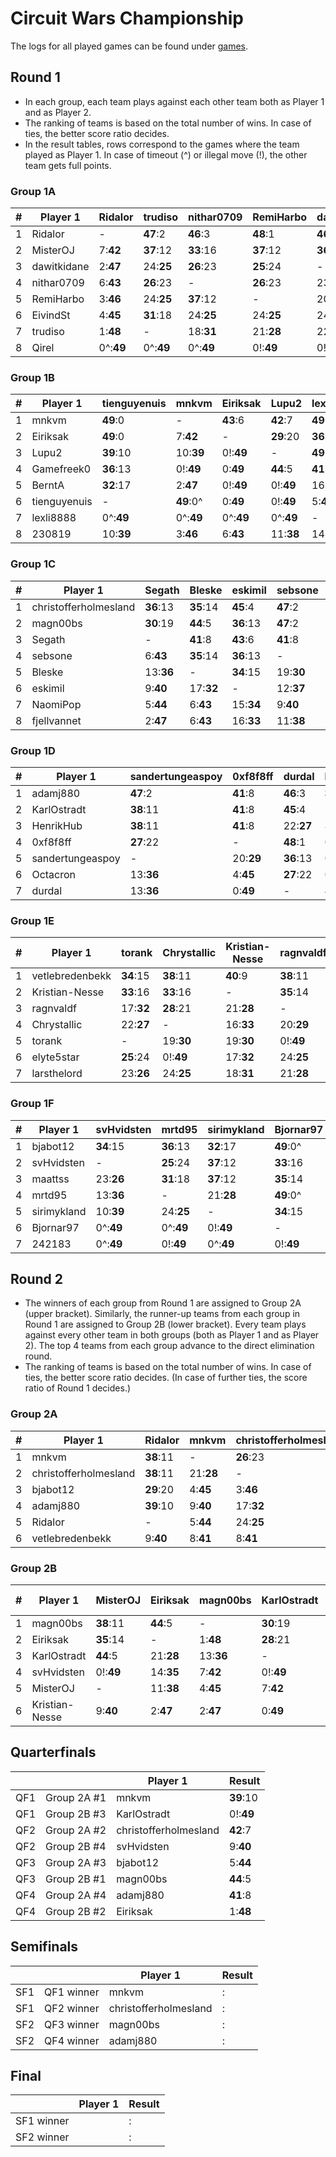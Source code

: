 # Circuit Wars Championship

The logs for all played games can be found under [games](games/).

## Round 1

  - In each group, each team plays against each other team both as Player 1 and as Player 2.
  - The ranking of teams is based on the total number of wins. In case of ties, the better score ratio decides.
  - In the result tables, rows correspond to the games where the team played as Player 1. In case of timeout (^) or illegal move (!), the other team gets full points.

### Group 1A

| # | Player 1 | Ridalor | trudiso | nithar0709 | RemiHarbo | dawitkidane | EivindSt | Qirel | MisterOJ | Wins | Losses | Score |
| -- |  -- |  -- |  -- |  -- |  -- |  -- |  -- |  -- |  -- |  -- |  -- |  -- |
| 1 | Ridalor | - | **47**:2 | **46**:3 | **48**:1 | **46**:3 | **47**:2 | **49**:0^ | **41**:8 | 14 | 0 | 644:42 |
| 2 | MisterOJ | 7:**42** | **37**:12 | **33**:16 | **37**:12 | **36**:13 | **36**:13 | **49**:0^ | - | 12 | 2 | 469:217 |
| 3 | dawitkidane | 2:**47** | 24:**25** | **26**:23 | **25**:24 | - | **34**:15 | **49**:0^ | 12:**37** | 9 | 5 | 344:342 |
| 4 | nithar0709 | 6:**43** | **26**:23 | - | **26**:23 | 23:**26** | **30**:19 | **49**:0^ | 14:**35** | 7 | 7 | 333:353 |
| 5 | RemiHarbo | 3:**46** | 24:**25** | **37**:12 | - | 20:**29** | 24:**25** | **49**:0^ | 14:**35** | 5 | 9 | 333:353 |
| 6 | EivindSt | 4:**45** | **31**:18 | 24:**25** | 24:**25** | 24:**25** | - | **49**:0^ | 13:**36** | 5 | 9 | 324:362 |
| 7 | trudiso | 1:**48** | - | 18:**31** | 21:**28** | 22:**27** | 17:**32** | **49**:0^ | 15:**34** | 4 | 10 | 297:389 |
| 8 | Qirel | 0^:**49** | 0^:**49** | 0^:**49** | 0!:**49** | 0!:**49** | 0^:**49** | - | 0^:**49** | 0 | 14 | 0:686 |


### Group 1B

| # | Player 1 | tienguyenuis | mnkvm | Eiriksak | Lupu2 | lexli8888 | BerntA | 230819 | Gamefreek0 | Wins | Losses | Score |
| -- |  -- |  -- |  -- |  -- |  -- |  -- |  -- |  -- |  -- |  -- |  -- |  -- |
| 1 | mnkvm | **49**:0 | - | **43**:6 | **42**:7 | **49**:0^ | **45**:4 | **44**:5 | **49**:0 | 13 | 1 | 593:93 |
| 2 | Eiriksak | **49**:0 | 7:**42** | - | **29**:20 | **36**:13 | **47**:2 | **46**:3 | **49**:0 | 12 | 2 | 557:129 |
| 3 | Lupu2 | **39**:10 | 10:**39** | 0!:**49** | - | **49**:0^ | **32**:17 | **40**:9 | 5:**44** | 8 | 6 | 392:294 |
| 4 | Gamefreek0 | **36**:13 | 0!:**49** | 0:**49** | **44**:5 | **41**:8 | 0!:**49** | 0!:**49** | - | 8 | 6 | 335:351 |
| 5 | BerntA | **32**:17 | 2:**47** | 0!:**49** | 0!:**49** | 16:**33** | - | 0!:**49** | 7:**42** | 5 | 9 | 258:428 |
| 6 | tienguyenuis | - | **49**:0^ | 0:**49** | 0!:**49** | 5:**44** | 0!:**49** | **34**:15 | 12:**37** | 4 | 10 | 228:458 |
| 7 | lexli8888 | 0^:**49** | 0^:**49** | 0^:**49** | 0^:**49** | - | 0^:**49** | **41**:8 | 7:**42** | 4 | 10 | 181:505 |
| 8 | 230819 | 10:**39** | 3:**46** | 6:**43** | 11:**38** | 14:**35** | 18:**31** | - | 0!:**49** | 2 | 12 | 200:486 |


### Group 1C

| # | Player 1 | Segath | Bleske | eskimil | sebsone | fjellvannet | NaomiPop | magn00bs | christo... | Wins | Losses | Score |
| -- |  -- |  -- |  -- |  -- |  -- |  -- |  -- |  -- |  -- |  -- |  -- |  -- |
| 1 | christofferholmesland | **36**:13 | **35**:14 | **45**:4 | **47**:2 | **46**:3 | **45**:4 | **25**:24 | - | 13 | 1 | 563:123 |
| 2 | magn00bs | **30**:19 | **44**:5 | **36**:13 | **47**:2 | **43**:6 | **45**:4 | - | **26**:23 | 13 | 1 | 544:142 |
| 3 | Segath | - | **41**:8 | **43**:6 | **41**:8 | **47**:2 | **46**:3 | 19:**30** | 13:**36** | 10 | 4 | 492:194 |
| 4 | sebsone | 6:**43** | **35**:14 | **36**:13 | - | **43**:6 | **41**:8 | 1:**48** | 1:**48** | 8 | 6 | 320:366 |
| 5 | Bleske | 13:**36** | - | **34**:15 | 19:**30** | **44**:5 | **37**:12 | 5:**44** | 6:**43** | 6 | 8 | 317:369 |
| 6 | eskimil | 9:**40** | 17:**32** | - | 12:**37** | **40**:9 | **31**:18 | 14:**35** | 9:**40** | 4 | 10 | 250:436 |
| 7 | NaomiPop | 5:**44** | 6:**43** | 15:**34** | 9:**40** | **29**:20 | - | 5:**44** | 1:**48** | 1 | 13 | 141:545 |
| 8 | fjellvannet | 2:**47** | 6:**43** | 16:**33** | 11:**38** | - | **27**:22 | 1:**48** | 3:**46** | 1 | 13 | 117:569 |


### Group 1D

| # | Player 1 | sandertungeaspoy | 0xf8f8ff | durdal | KarlOstradt | adamj880 | HenrikHub | Octacron | Wins | Losses | Score |
| -- |  -- |  -- |  -- |  -- |  -- |  -- |  -- |  -- |  -- |  -- |  -- |
| 1 | adamj880 | **47**:2 | **41**:8 | **46**:3 | **33**:16 | - | 0!:**49** | **45**:4 | 11 | 1 | 483:105 |
| 2 | KarlOstradt | **38**:11 | **41**:8 | **45**:4 | - | 0!:**49** | **45**:4 | **45**:4 | 10 | 2 | 463:125 |
| 3 | HenrikHub | **38**:11 | **41**:8 | 22:**27** | 8:**41** | 3:**46** | - | 17:**32** | 6 | 6 | 341:247 |
| 4 | 0xf8f8ff | **27**:22 | - | **48**:1 | 0:**49** | 10:**39** | 0!:**49** | 0!:**49** | 5 | 7 | 232:356 |
| 5 | sandertungeaspoy | - | 20:**29** | **36**:13 | 0!:**49** | 2:**47** | 9:**40** | **38**:11 | 4 | 8 | 223:365 |
| 6 | Octacron | 13:**36** | 4:**45** | **27**:22 | 0!:**49** | 4:**45** | **28**:21 | - | 4 | 8 | 200:388 |
| 7 | durdal | 13:**36** | 0:**49** | - | 4:**45** | 4:**45** | 0!:**49** | **25**:24 | 2 | 10 | 116:472 |


### Group 1E

| # | Player 1 | torank | Chrystallic | Kristian-Nesse | ragnvaldf | vetlebredenbekk | elyte5star | larsthelord | Wins | Losses | Score |
| -- |  -- |  -- |  -- |  -- |  -- |  -- |  -- |  -- |  -- |  -- |  -- |
| 1 | vetlebredenbekk | **34**:15 | **38**:11 | **40**:9 | **38**:11 | - | **36**:13 | **31**:18 | 12 | 0 | 461:127 |
| 2 | Kristian-Nesse | **33**:16 | **33**:16 | - | **35**:14 | 3:**46** | **31**:18 | **34**:15 | 10 | 2 | 332:256 |
| 3 | ragnvaldf | 17:**32** | **28**:21 | 21:**28** | - | 16:**33** | **29**:20 | 18:**31** | 6 | 6 | 285:303 |
| 4 | Chrystallic | 22:**27** | - | 16:**33** | 20:**29** | 11:**38** | **28**:21 | **26**:23 | 5 | 7 | 275:313 |
| 5 | torank | - | 19:**30** | 19:**30** | 0!:**49** | 10:**39** | 18:**31** | 22:**27** | 3 | 9 | 228:360 |
| 6 | elyte5star | **25**:24 | 0!:**49** | 17:**32** | 24:**25** | 10:**39** | - | 0!:**49** | 3 | 9 | 205:383 |
| 7 | larsthelord | 23:**26** | 24:**25** | 18:**31** | 21:**28** | 0!:**49** | 23:**26** | - | 3 | 9 | 272:316 |


### Group 1F

| # | Player 1 | svHvidsten | mrtd95 | sirimykland | Bjornar97 | 242183 | bjabot12 | maattss | Wins | Losses | Score |
| -- |  -- |  -- |  -- |  -- |  -- |  -- |  -- |  -- |  -- |  -- |  -- |
| 1 | bjabot12 | **34**:15 | **36**:13 | **32**:17 | **49**:0^ | **49**:0^ | - | **37**:12 | 12 | 0 | 467:121 |
| 2 | svHvidsten | - | **25**:24 | **37**:12 | **33**:16 | **49**:0^ | 10:**39** | **26**:23 | 10 | 2 | 394:194 |
| 3 | maattss | 23:**26** | **31**:18 | **37**:12 | **35**:14 | **49**:0^ | 15:**34** | - | 8 | 4 | 387:201 |
| 4 | mrtd95 | 13:**36** | - | 21:**28** | **49**:0^ | **49**:0^ | 14:**35** | 23:**26** | 5 | 7 | 347:241 |
| 5 | sirimykland | 10:**39** | 24:**25** | - | **34**:15 | **49**:0^ | 17:**32** | 11:**38** | 5 | 7 | 312:276 |
| 6 | Bjornar97 | 0^:**49** | 0^:**49** | 0!:**49** | - | **49**:0^ | 8:**41** | 0!:**49** | 2 | 10 | 151:437 |
| 7 | 242183 | 0^:**49** | 0!:**49** | 0^:**49** | 0!:**49** | - | 0^:**49** | 0!:**49** | 0 | 12 | 0:588 |


## Round 2

  - The winners of each group from Round 1 are assigned to Group 2A (upper bracket). Similarly, the runner-up teams from each group in Round 1 are assigned to Group 2B (lower bracket).  Every team plays against every other team in both groups (both as Player 1 and as Player 2). The top 4 teams from each group advance to the direct elimination round.
  - The ranking of teams is based on the total number of wins. In case of ties, the better score ratio decides. (In case of further ties, the score ratio of Round 1 decides.)

### Group 2A

| # | Player 1 | Ridalor | mnkvm | christofferholmesland | adamj880 | vetlebredenbekk | bjabot12 | Wins | Losses | Score |
| -- |  -- |  -- |  -- |  -- |  -- |  -- |  -- |  -- |  -- |  -- |
| 1 | mnkvm | **38**:11 | - | **26**:23 | **37**:12 | **40**:9 | **46**:3 | 10 | 0 | 385:105 |
| 2 | christofferholmesland | **38**:11 | 21:**28** | - | **36**:13 | **39**:10 | **47**:2 | 8 | 2 | 348:142 |
| 3 | bjabot12 | **29**:20 | 4:**45** | 3:**46** | 3:**46** | **28**:21 | - | 5 | 5 | 181:309 |
| 4 | adamj880 | **39**:10 | 9:**40** | 17:**32** | - | **43**:6 | 0!:**49** | 4 | 6 | 232:258 |
| 5 | Ridalor | - | 5:**44** | 24:**25** | **34**:15 | **40**:9 | 18:**31** | 3 | 7 | 213:277 |
| 6 | vetlebredenbekk | 9:**40** | 8:**41** | 8:**41** | 11:**38** | - | 20:**29** | 0 | 10 | 111:379 |


### Group 2B

| # | Player 1 | MisterOJ | Eiriksak | magn00bs | KarlOstradt | Kristian-Nesse | svHvidsten | Wins | Losses | Score |
| -- |  -- |  -- |  -- |  -- |  -- |  -- |  -- |  -- |  -- |  -- |
| 1 | magn00bs | **38**:11 | **44**:5 | - | **30**:19 | **48**:1 | **41**:8 | 10 | 0 | 419:71 |
| 2 | Eiriksak | **35**:14 | - | 1:**48** | **28**:21 | **44**:5 | **35**:14 | 8 | 2 | 296:194 |
| 3 | KarlOstradt | **44**:5 | 21:**28** | 13:**36** | - | **49**:0 | 0!:**49** | 5 | 5 | 307:183 |
| 4 | svHvidsten | 0!:**49** | 14:**35** | 7:**42** | 0!:**49** | **48**:1 | - | 4 | 6 | 206:284 |
| 5 | MisterOJ | - | 11:**38** | 4:**45** | 7:**42** | **38**:11 | 21:**28** | 3 | 7 | 200:290 |
| 6 | Kristian-Nesse | 9:**40** | 2:**47** | 2:**47** | 0:**49** | - | 11:**38** | 0 | 10 | 42:448 |


## Quarterfinals

| | | Player 1 | Result |
| -- | -- | -- | -- |
| QF1 | Group 2A #1 | mnkvm | **39**:10 |
| QF1 | Group 2B #3 | KarlOstradt | 0!:**49** |
| QF2 | Group 2A #2 | christofferholmesland | **42**:7 |
| QF2 | Group 2B #4 | svHvidsten | 9:**40** |
| QF3 | Group 2A #3 | bjabot12 | 5:**44** |
| QF3 | Group 2B #1 | magn00bs | **44**:5 |
| QF4 | Group 2A #4 | adamj880 | **41**:8 |
| QF4 | Group 2B #2 | Eiriksak | 1:**48** |


## Semifinals

| | | Player 1 | Result |
| -- | -- | -- | -- |
| SF1 | QF1 winner | mnkvm | : |
| SF1 | QF2 winner | christofferholmesland | : |
| SF2 | QF3 winner | magn00bs | : |
| SF2 | QF4 winner | adamj880 | : |


## Final

| | Player 1 | Result |
| -- | -- | -- |
| SF1 winner | | : |
| SF2 winner | | : |
